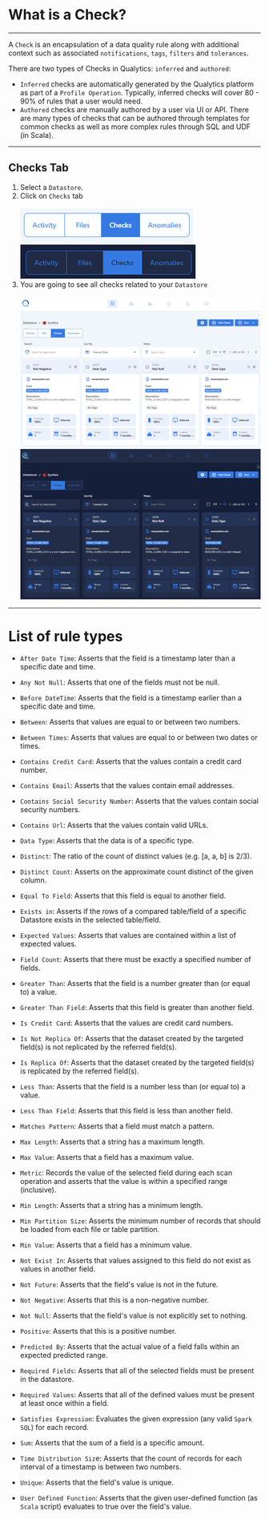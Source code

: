 # What is a Check?

---
A `Check` is an encapsulation of a data quality rule along with additional context such as associated `notifications`, `tags`, `filters` and `tolerances`.

There are two types of Checks in Qualytics: `inferred` and `authored`:

* `Inferred` checks are automatically generated by the Qualytics platform as part of a `Profile Operation`. Typically, inferred checks will cover 80 - 90% of rules that a user would need.
* `Authored` checks are manually authored by a user via UI or API. There are many types of checks that can be authored through templates for common checks as well as more complex rules through SQL and UDF (in Scala).

---
## Checks Tab

1.  Select a `Datastore`.
2.  Click on `Checks` tab  <br><br>
    ![Screenshot](../assets/checks/checks-tab-light.png#only-light)
    ![Screenshot](../assets/checks/checks-tab-dark.png#only-dark)
3. You are going to see all checks related to your `Datastore` <br><br>
    ![Screenshot](../assets/checks/all-quality-checks-light.png#only-light)
    ![Screenshot](../assets/checks/all-quality-checks-dark.png#only-dark)


---
# List of rule types

 *  `After Date Time`: Asserts that the field is a timestamp later than a specific date and time.

*   `Any Not Null`: Asserts that one of the fields must not be null.

*   `Before DateTime`: Asserts that the field is a timestamp earlier than a specific date and time.

*   `Between`: Asserts that values are equal to or between two numbers.

*   `Between Times`: Asserts that values are equal to or between two dates or times.

*   `Contains Credit Card`: Asserts that the values contain a credit card number.

*   `Contains Email`: Asserts that the values contain email addresses.

*   `Contains Social Security Number`: Asserts that the values contain social security numbers.

*   `Contains Url`: Asserts that the values contain valid URLs.

*   `Data Type`: Asserts that the data is of a specific type.

*   `Distinct`: The ratio of the count of distinct values (e.g. [a, a, b] is 2/3).

*   `Distinct Count`: Asserts on the approximate count distinct of the given column.

*   `Equal To Field`: Asserts that this field is equal to another field.

*   `Exists in`: Asserts if the rows of a compared table/field of a specific Datastore exists in the selected table/field.

*   `Expected Values`: Asserts that values are contained within a list of expected values.

*   `Field Count`: Asserts that there must be exactly a specified number of fields.

*   `Greater Than`: Asserts that the field is a number greater than (or equal to) a value.

*   `Greater Than Field`: Asserts that this field is greater than another field.

*   `Is Credit Card`: Asserts that the values are credit card numbers.

*   `Is Not Replica Of`: Asserts that the dataset created by the targeted field(s) is not replicated by the referred field(s).

*   `Is Replica Of`: Asserts that the dataset created by the targeted field(s) is replicated by the referred field(s).

*   `Less Than`: Asserts that the field is a number less than (or equal to) a value.

*   `Less Than Field`: Asserts that this field is less than another field.

*   `Matches Pattern`: Asserts that a field must match a pattern.

*   `Max Length`: Asserts that a string has a maximum length.

*   `Max Value`: Asserts that a field has a maximum value.

*   `Metric`: Records the value of the selected field during each scan operation and asserts that the value is within a specified range (inclusive).

*   `Min Length`: Asserts that a string has a minimum length.

*   `Min Partition Size`: Asserts the minimum number of records that should be loaded from each file or table partition.

*   `Min Value`: Asserts that a field has a minimum value.

*   `Not Exist In`: Asserts that values assigned to this field do not exist as values in another field.

*   `Not Future`: Asserts that the field's value is not in the future.

*   `Not Negative`: Asserts that this is a non-negative number.

*   `Not Null`: Asserts that the field's value is not explicitly set to nothing.

*   `Positive`: Asserts that this is a positive number.

*   `Predicted By`: Asserts that the actual value of a field falls within an expected predicted range.

*   `Required Fields`: Asserts that all of the selected fields must be present in the datastore.

*   `Required Values`: Asserts that all of the defined values must be present at least once within a field.

*   `Satisfies Expression`: Evaluates the given expression (any valid `Spark SQL`) for each record.

*   `Sum`: Asserts that the sum of a field is a specific amount.

*   `Time Distribution Siz`e: Asserts that the count of records for each interval of a timestamp is between two numbers.

*   `Unique`: Asserts that the field's value is unique.

*   `User Defined Function`: Asserts that the given user-defined function (as `Scala` script) evaluates to true over the field's value.